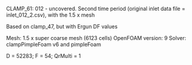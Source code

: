 CLAMP_61: 012 - uncovered. Second time period (original inlet data file = inlet_012_2.csv), with the 1.5 x mesh

Based on clamp_47, but with Ergun DF values

Mesh: 1.5 x super coarse mesh (6123  cells)
OpenFOAM version: 9
Solver: clampPimpleFoam v6 and pimpleFoam

D = 52283;
F = 54;
QrMulti = 1
